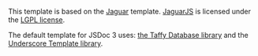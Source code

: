 This template is based on the [Jaguar](https://github.com/davidshimjs/jaguarjs/tree/master/docs/templates/jaguar) template. [JaguarJS](https://github.com/davidshimjs/jaguarjs) is licensed under the [LGPL license](https://github.com/davidshimjs/jaguarjs/tree/master/LICENSE).

The default template for JSDoc 3 uses: [the Taffy Database library](http://taffydb.com/) and the [Underscore Template library](http://documentcloud.github.com/underscore/#template).

